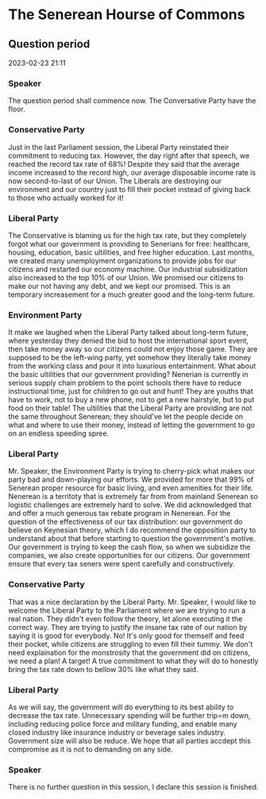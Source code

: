 # The Senerean Hourse of Commons
## Question period
2023-02-23 21:11

### Speaker
The question period shall commence now. The Conversative Party have the floor.

### Conservative Party
Just in the last Parliament session, the Liberal Party reinstated their commitment to reducing tax. However, the day right after that speech, we reached the record tax rate of 68%! Despite they said that the average income increased to the record high, our average disposable income rate is now second-to-last of our Union. The Liberals are destroying our environment and our country just to fill their pocket instead of giving back to those who actually worked for it!

### Liberal Party
The Conservative is blaming us for the high tax rate, but they completely forgot what our government is providing to Senerians for free: healthcare, housing, education, basic ultilities, and free higher education. Last months, we created many unemployment organizations to provide jobs for our citizens and restarted our economy machine. Our industrial subsidization also increased to the top 10% of our Union. We promised our citizens to make our not having any debt, and we kept our promised. This is an temporary increasement for a much greater good and the long-term future.

### Environment Party
It make we laughed when the Liberal Party talked about long-term future, where yesterday they denied the bid to host the international sport event, then take money away so our citizens could not enjoy those game. They are supposed to be the left-wing party, yet somehow they literally take money from the working class and pour it into luxurious entertainment. What about the basic ultilities that our government providing? Nenerian is currently in serious supply chain problem to the point schools there have to reduce instructional time, just for children to go out and hunt! They are youths that have to work, not to buy a new phone, not to get a new hairstyle, but to put food on their table! The ultilities that the Liberal Party are providing are not the same throughout Senerean; they should've let the people decide on what and where to use their money, instead of letting the government to go on an endless speeding spree.

### Liberal Party
Mr. Speaker, the Environment Party is trying to cherry-pick what makes our party bad and down-playing our efforts. We provided for more that 99% of Senerean proper resource for basic living, and even amenities for their life. Nenerean is a territoty that is extremely far from from mainland Senerean so logistic challenges are extremely hard to solve. We did acknowledged that and offer a much generous tax rebate program in Nenerean. For the question of the effectiveness of our tax distribution: our government do believe on Keynesian theory, which I do recommend the opposition party to understand about that before starting to question the government's motive. Our government is trying to keep the cash flow, so when we subsidize the companies, we also create opportunities for our citizens. Our government ensure that every tax seners were spent carefully and constructively.

### Conservative Party
That was a nice declaration by the Liberal Party. Mr. Speaker, I would like to welcome the Liberal Party to the Parliament where we are trying to run a real nation. They didn't even follow the theory, let alone executing it the correct way. They are trying to justify the insane tax rate of our nation by saying it is good for everybody. No! It's only good for themself and feed their pocket, while citizens are struggling to even fill their tummy. We don't need explaination for the monstrosity that the government did on citizens, we need a plan! A target! A true commitment to what they will do to honestly bring the tax rate down to bellow 30% like what they said.

### Liberal Party
As we will say, the government will do everything to its best ability to decrease the tax rate. Unnecessary spending will be further trip=m down, including reducing police force and military funding, and enable many closed industry like insurance industry or beverage sales industry. Government size will also be reduce. We hope that all parties accdept this compromise as it is not to demanding on any side. 

### Speaker
There is no further question in this session, I declare this session is finished.
